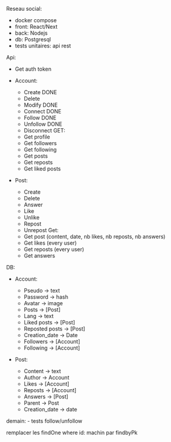 Reseau social:

- docker compose
- front: React/Next
- back: Nodejs
- db: Postgresql
- tests unitaires: api rest

Api:

- Get auth token

- Account:
    - Create DONE
    - Delete
    - Modify DONE
    - Connect DONE
    - Follow DONE
    - Unfollow DONE
    - Disconnect
GET:
    - Get profile
    - Get followers
    - Get following
    - Get posts
    - Get reposts
    - Get liked posts

- Post:
    - Create
    - Delete
    - Answer
    - Like
    - Unlike
    - Repost
    - Unrepost
  Get:
    - Get post (content, date, nb likes, nb reposts, nb answers)
    - Get likes (every user)
    - Get reposts (every user)
    - Get answers

DB:

- Account:
  - Pseudo -> text
  - Password -> hash
  - Avatar -> image
  - Posts -> [Post]
  - Lang -> text
  - Liked posts -> [Post]
  - Reposted posts -> [Post]
  - Creation_date -> Date
  - Followers -> [Account]
  - Following -> [Account]

- Post:
  - Content -> text
  - Author -> Account
  - Likes -> [Account]
  - Reposts -> [Account]
  - Answers -> [Post]
  - Parent -> Post
  - Creation_date -> date

demain: - tests follow/unfollow

remplacer les findOne where id: machin par findbyPk
